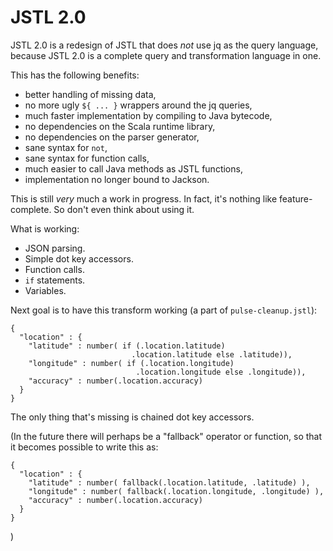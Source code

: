 
# JSTL 2.0

JSTL 2.0 is a redesign of JSTL that does *not* use jq as the query
language, because JSTL 2.0 is a complete query and transformation
language in one.

This has the following benefits:
 * better handling of missing data,
 * no more ugly `${ ... }` wrappers around the jq queries,
 * much faster implementation by compiling to Java bytecode,
 * no dependencies on the Scala runtime library,
 * no dependencies on the parser generator,
 * sane syntax for `not`,
 * sane syntax for function calls,
 * much easier to call Java methods as JSTL functions,
 * implementation no longer bound to Jackson.

This is still *very* much a work in progress. In fact, it's nothing
like feature-complete. So don't even think about using it.

What is working:
 * JSON parsing.
 * Simple dot key accessors.
 * Function calls.
 * `if` statements.
 * Variables.

Next goal is to have this transform working (a part of
`pulse-cleanup.jstl`):

```
{
  "location" : {
    "latitude" : number( if (.location.latitude)
                           .location.latitude else .latitude)),
    "longitude" : number( if (.location.longitude)
                            .location.longitude else .longitude)),
    "accuracy" : number(.location.accuracy)
  }
}
```

The only thing that's missing is chained dot key accessors.

(In the future there will perhaps be a "fallback" operator or
function, so that it becomes possible to write this as:

```
{
  "location" : {
    "latitude" : number( fallback(.location.latitude, .latitude) ),
    "longitude" : number( fallback(.location.longitude, .longitude) ),
    "accuracy" : number(.location.accuracy)
  }
}
```

)